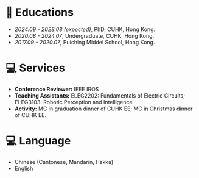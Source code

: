 # 📖 Educations
- *2024.09 - 2028.08 (expected)*, PhD, CUHK, Hong Kong.
- *2020.08 - 2024.07*, Undergraduate, CUHK, Hong Kong.
- *2017.09 - 2020.07*, Puiching Middel School, Hong Kong.

# 💻 Services
- **Conference Reviewer:** IEEE IROS
- **Teaching Assistants:** ELEG2202: Fundamentals of Electric Circuits; ELEG3103: Robotic Perception and Intelligence.
- **Activity:** MC in graduation dinner of CUHK EE; MC in Christmas dinner of CUHK EE.

# 💻 Language
- Chinese (Cantonese, Mandarin, Hakka)
- English

<!-- # 💬 Invited Talks
- *2022.02*, Hosted MLNLP seminar \| [\[Video\]](https://www.bilibili.com/video/BV1wF411x7qh)
- *2021.06*, Audio & Speech Synthesis, Huawei internal talk
- *2021.03*, Non-autoregressive Speech Synthesis, PaperWeekly & biendata \| [\[video\]](https://www.bilibili.com/video/BV1uf4y1t7Hr/)
- *2020.12*, Non-autoregressive Speech Synthesis, Huawei Noah's Ark Lab internal talk -->



